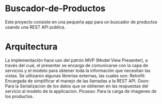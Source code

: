 # Buscador-de-Productos
Este proyecto consiste en una pequeña app para un buscador de productos usando una REST API publica.

# Arquitectura
La implementación hace uso del patrón MVP (Model View Presenter), a través del cual, el presenter se encarga de comunicarse con la capa de servicios y el modelo para obtener toda la información que necesitan las vistas.
Se utilizaron algunas librerias externas, las cuales son:
Retrofit: Encargada de simplificar el manejo de las llamadas a la REST API.
Gson: Para la Serializacion de los datos que se obtienen en las respuestas del servicio al modelo de la applicacion.
Picasso: Para la carga de imagenes de los productos.
